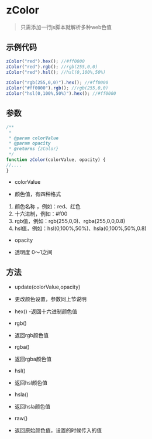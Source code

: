 # zColor


> 只需添加一行js脚本就解析多种web色值 

## 示例代码

~~~ javascript
zColor("red").hex(); //#ff0000
zColor("red").rgb(); //rgb(255,0,0)
zColor("red").hsl(); //hsl(0,100%,50%)

zColor("rgb(255,0,0)").hex(); //#ff0000
zColor("#ff0000").rgb(); //rgb(255,0,0)
zColor("hsl(0,100%,50%)").hex(); //#ff0000
~~~

## 参数
~~~ javascript
/**
 * 
 * @param colorValue 
 * @param opacity 
 * @returns {zColor}
 */
function zColor(colorValue, opacity) {
//....
}
~~~

+ colorValue
 - 颜色值，有四种格式
 1. 颜色名称 ，例如：red、红色
 2. 十六进制，例如：#f00
 3. rgb值，例如：rgb(255,0,0)、rgba(255,0,0,0.8)
 4. hsl值，例如：hsl(0,100%,50%)、hsla(0,100%,50%,0.8)
 
+ opacity
 - 透明度 0～1之间
 
## 方法

+ update(colorValue,opacity)
 - 更改颜色设置，参数同上节说明
 
+ hex()
 -返回十六进制颜色值
 
+ rgb()
 - 返回rgb颜色值

+ rgba()
 - 返回rgba颜色值

+ hsl()
 - 返回hsl颜色值
 
+ hsla()
 - 返回hsla颜色值
 
+ raw()
 - 返回原始颜色值，设置的时候传入的值
 
 






 
 
